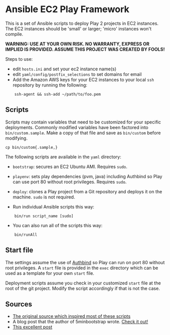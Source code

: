 # Ansible EC2 Play Framework
This is a set of Ansible scripts to deploy Play 2 projects in EC2 instances.
The EC2 instances should be 'small' or larger; 'micro' instances won't compile.

**WARNING: USE AT YOUR OWN RISK. NO WARRANTY, EXPRESS OR IMPLIED IS PROVIDED. ASSUME THIS PROJECT WAS CREATED BY FOOLS!**

Steps to use:

* edit `hosts.ini` and set your ec2 instance name(s)
* edit `yaml/config/postfix_selections` to set domains for email 
* Add the Amazon AWS keys for your EC2 instances to your local `ssh` repository by running the following:
```` 
    ssh-agent && ssh-add ~/path/to/foo.pem
````

## Scripts
Scripts may contain variables that need to be customized for your specific deployments. 
Commonly modified variables have been factored into `bin/custom.sample`. 
Make a copy of that file and save as `bin/custom` before modifying.

    cp bin/custom{.sample,}

The following scripts are available in the `yaml` directory:

* `bootstrap`: secures an EC2 Ubuntu AMI. Requires `sudo`.
* `playenv`: sets play dependencies (pvm, java) including Authbind so Play can use port 80 without root privileges. Requires `sudo`.
* `deploy`: clones a Play project from a Git repository and deploys it on the machine. `sudo` is not required.

* Run individual Ansible scripts this way:
````
    bin/run script_name [sudo]
````
* You can also run all of the scripts this way:
````
    bin/runAll
````

## Start file
The settings assume the use of [Authbind](http://en.wikipedia.org/wiki/Authbind) so Play can run on port 80 without root privileges. 
A `start` file is provided in the `exec` directory which can be used as a template for your own `start` file.

Deployment scripts assume you check in your customized `start` file at the root of the git project. Modify the script accordingly if that is not the case.

## Sources
* [The original source which inspired most of these scripts](https://github.com/phred/5minbootstrap)
* A blog post that the author of 5minbootstrap wrote. [Check it out! ](http://practicalops.com/my-first-5-minutes-on-a-server.html)
* [This excellent post](http://plusbryan.com/my-first-5-minutes-on-a-server-or-essential-security-for-linux-servers)


